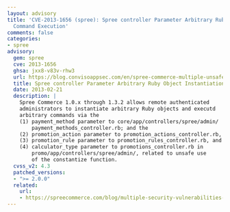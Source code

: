 ```yaml
---
layout: advisory
title: 'CVE-2013-1656 (spree): Spree controller Parameter Arbitrary Ruby Object Instantiation
  Command Execution'
comments: false
categories:
- spree
advisory:
  gem: spree
  cve: 2013-1656
  ghsa: jxx8-v83v-rhw3
  url: https://blog.convisoappsec.com/en/spree-commerce-multiple-unsafe-reflection-vulnerabilities-cve-2013-1656
  title: Spree controller Parameter Arbitrary Ruby Object Instantiation Command Execution
  date: 2013-02-21
  description: |
    Spree Commerce 1.0.x through 1.3.2 allows remote authenticated
    administrators to instantiate arbitrary Ruby objects and executd
    arbitrary commands via the
    (1) payment_method parameter to core/app/controllers/spree/admin/
        payment_methods_controller.rb; and the
    (2) promotion_action parameter to promotion_actions_controller.rb,
    (3) promotion_rule parameter to promotion_rules_controller.rb, and
    (4) calculator_type parameter to promotions_controller.rb in
        promo/app/controllers/spree/admin/, related to unsafe use
        of the constantize function.
  cvss_v2: 4.3
  patched_versions:
  - ">= 2.0.0"
  related:
    url:
    - https://spreecommerce.com/blog/multiple-security-vulnerabilities-fixed
---
```

